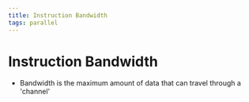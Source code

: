 ```yaml
---
title: Instruction Bandwidth
tags: parallel 
---
```


# Instruction Bandwidth
- Bandwidth is the maximum amount of data that can travel through a 'channel'































































































